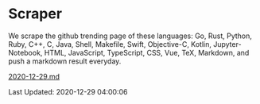 # Scraper

We scrape the github trending page of these languages: Go, Rust, Python, Ruby, C++, C, Java, Shell, Makefile, Swift, Objective-C, Kotlin, Jupyter-Notebook, HTML, JavaScript, TypeScript, CSS, Vue, TeX, Markdown, and push a markdown result everyday.

[2020-12-29.md](https://github.com/yangwenmai/github-trending-backup/blob/master/2020-12-29.md)

Last Updated: 2020-12-29 04:00:06
